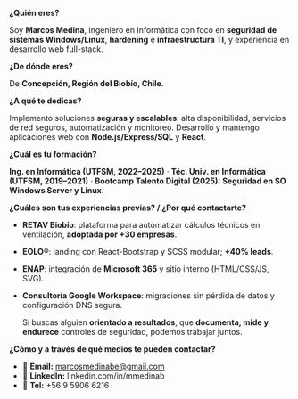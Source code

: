 **¿Quién eres?**

Soy **Marcos Medina**, Ingeniero en Informática con foco en **seguridad de sistemas Windows/Linux**, **hardening** e **infraestructura TI**, y experiencia en desarrollo web full-stack.

**¿De dónde eres?**

De **Concepción, Región del Biobío, Chile**.

**¿A qué te dedicas?**

Implemento soluciones **seguras y escalables**: alta disponibilidad, servicios de red seguros, automatización y monitoreo. Desarrollo y mantengo aplicaciones web con **Node.js/Express/SQL** y **React**.

**¿Cuál es tu formación?**

**Ing. en Informática (UTFSM, 2022–2025)** · **Téc. Univ. en Informática (UTFSM, 2019–2021)** · **Bootcamp Talento Digital (2025): Seguridad en SO Windows Server y Linux**.

**¿Cuáles son tus experiencias previas? / ¿Por qué contactarte?**

- **RETAV Biobío**: plataforma para automatizar cálculos técnicos en ventilación, **adoptada por +30 empresas**.
- **EOLO®**: landing con React-Bootstrap y SCSS modular; **+40% leads**.
- **ENAP**: integración de **Microsoft 365** y sitio interno (HTML/CSS/JS, SVG).
- **Consultoría Google Workspace**: migraciones sin pérdida de datos y configuración DNS segura.
    
    Si buscas alguien **orientado a resultados**, que **documenta, mide y endurece** controles de seguridad, podemos trabajar juntos.
    

**¿Cómo y a través de qué medios te pueden contactar?**

- 📧 **Email:** [marcosmedinabe@gmail.com](mailto:marcosmedinabe@gmail.com)
- 💼 **LinkedIn:** linkedin.com/in/mmedinab
- 📱 **Tel:** +56 9 5906 6216
